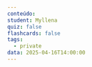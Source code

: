 ```yaml
---
conteúdo:
student: Myllena
quiz: false
flashcards: false
tags:
  - private
data: 2025-04-16T14:00:00
---
```

